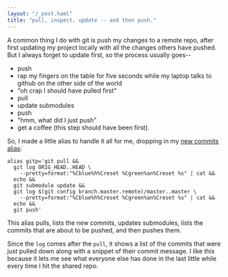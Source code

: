 ```yaml
---
layout: "/_post.haml"
title: "pull, inspect, update -- and then push."
---
```


A common thing I do with git is push my changes to a remote repo, after first updating my project locally with all the changes others have pushed. But I always forget to update first, so the process usually goes--

- push
- rap my fingers on the table for five seconds while my laptop talks to github on the other side of the world
- "oh crap I should have pulled first"
- pull
- update submodules
- push
- "hmm, what did I just push"
- get a coffee (this step should have been first).

So, I made a little alias to handle it all for me, dropping in my [new commits alias][1]:

    alias gitp='git pull &&
      git log ORIG_HEAD..HEAD \
        --pretty=format:"%Cblue%h%Creset %Cgreen%an%Creset %s" | cat &&
      echo &&
      git submodule update &&
      git log $(git config branch.master.remote)/master..master \
        --pretty=format:"%Cblue%h%Creset %Cgreen%an%Creset %s" | cat &&
      echo &&
      git push'

This alias pulls, lists the new commits, updates submodules, lists the commits that are about to be pushed, and then pushes them.

Since the `log` comes after the `pull`, it shows a list of the commits that were just pulled down along with a snippet of their commit message. I like this because it lets me see what everyone else has done in the last little while every time I hit the shared repo.

[1]: http://ben.hoskings.net/2008/12/02/a-concise-git-logging-format

